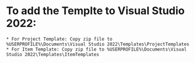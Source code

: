 # To add the Templte to Visual Studio 2022:
    * For Project Template: Copy zip file to %USERPROFILE%\Documents\Visual Studio 2022\Templates\ProjectTemplates
    * For Item Template: Copy zip file to %USERPROFILE%\Documents\Visual Studio 2022\Templates\ItemTemplates
